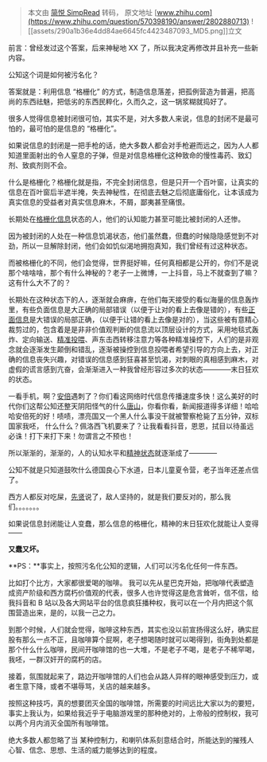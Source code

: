 > 本文由 [简悦 SimpRead](http://ksria.com/simpread/) 转码， 原文地址 [www.zhihu.com](https://www.zhihu.com/question/570398190/answer/2802880713) ![[assets/290a1b36e4dd84ae6645fc4423487093_MD5.png]]立文​

前言：曾经发过这个答案，后来神秘地 XX 了，所以我决定再修改并且补充一些新内容。

公知这个词是如何被污名化？

答案就是：利用信息 “格栅化” 的方式，制造信息落差，把孤例营造为普遍，把高尚的东西祛魅，把低劣的东西民粹化，久而久之，这一锅浆糊就捣好了。

很多人觉得信息被封闭很可怕，其实不是，对大多数人来说，信息的封闭不是最可怕的，最可怕的是信息的 “格栅化”。

如果说信息的封闭是一把手枪的话，绝大多数人都会对手枪避而远之，因为人人都知道里面射出的令人窒息的子弹，但是对信息格栅化这种致命的慢性毒药、致幻剂、致疯剂则不会。

什么是格栅化？格栅化就是指，不完全封闭信息，但是只开一个百叶窗，让真实的信息在百叶窗后半遮半掩，失去神秘性，在彻底去魅之后彻底庸俗化，让本该成为真实信息的受益者对真实信息麻木，不屑，鄙夷甚至痛恨。

长期处在[格栅化信息](https://www.zhihu.com/search?q=%E6%A0%BC%E6%A0%85%E5%8C%96%E4%BF%A1%E6%81%AF&search_source=Entity&hybrid_search_source=Entity&hybrid_search_extra=%7B%22sourceType%22%3A%22answer%22%2C%22sourceId%22%3A2653373917%7D)状态的人，他们的认知能力甚至可能比被封闭的人还惨。

因为被封闭的人处在一种信息饥渴状态，他们虽然蠢，但蠢的时候隐隐感觉到不对劲，所以一旦解除封闭，他们会如饥似渴地拥抱真知，我们曾经有过这种状态。

而被格栅化的不同，他们会觉得，世界挺好嘛，任何真相都是公开的，你们不是说那个啥啥啥，那个有什么神秘的？老子一上微博，一上抖音，马上不就查到了嘛？这有什么大不了的？

长期处在这种状态下的人，逐渐就会麻痹，在他们每天接受的看似海量的信息轰炸里，有些负面信息是大正确的局部错误（以便于让对的看上去像是错的），有些[正面信息](https://www.zhihu.com/search?q=%E6%AD%A3%E9%9D%A2%E4%BF%A1%E6%81%AF&search_source=Entity&hybrid_search_source=Entity&hybrid_search_extra=%7B%22sourceType%22%3A%22answer%22%2C%22sourceId%22%3A2653373917%7D)是大错误的局部正确，（以便于让错的看上去像是对的），当这些被有意精心裁剪过的，包含着是是非非价值观判断的信息流以顶层设计的方式，采用地毯式轰炸、定向输送、[精准投喂](https://www.zhihu.com/search?q=%E7%B2%BE%E5%87%86%E6%8A%95%E5%96%82&search_source=Entity&hybrid_search_source=Entity&hybrid_search_extra=%7B%22sourceType%22%3A%22answer%22%2C%22sourceId%22%3A2653373917%7D)、声东击西转移注意力等各种精准操控下，人们的是非观念就会逐渐发生颠倒和错乱，逐渐被操控到信息投喂者希望引导的方向上去，对正确的信息丧失兴趣，对错误的信息感到狂喜甚至饥渴，对刺眼的真相感到麻木，对虚假的谎言感到亢奋，会渐渐进入一种我曾经形容过多次的状态————末日狂欢的状态。

一看手机，啊？[安倍](https://www.zhihu.com/search?q=%E5%AE%89%E5%80%8D&search_source=Entity&hybrid_search_source=Entity&hybrid_search_extra=%7B%22sourceType%22%3A%22answer%22%2C%22sourceId%22%3A2653373917%7D)遇刺了？你们看这网络时代信息传播速度多快！这么美好的时代你们这帮公知还整天阴阳怪气的什么[唐山](https://www.zhihu.com/search?q=%E5%94%90%E5%B1%B1&search_source=Entity&hybrid_search_source=Entity&hybrid_search_extra=%7B%22sourceType%22%3A%22answer%22%2C%22sourceId%22%3A2653373917%7D)，你看你看，新闻报道得多详细！哈哈哈安倍死的好！啧啧，漂亮国又一个黑人什么事没干就被警察枪毙了五分钟，双标国家我呸， 什么什么？佩洛西飞机要来了？让我看看抖音，恩恩，拭目以待虽远必诛！打下来打下来！勿谓言之不预也！

所以渐渐的，渐渐的，人的认知水平和[精神状态](https://www.zhihu.com/search?q=%E7%B2%BE%E7%A5%9E%E7%8A%B6%E6%80%81&search_source=Entity&hybrid_search_source=Entity&hybrid_search_extra=%7B%22sourceType%22%3A%22answer%22%2C%22sourceId%22%3A2653373917%7D)就逐渐成了————

公知不就是只知道鼓吹什么德国良心下水道，日本儿童夏令营，老子当年还差点信了。

西方人都反对吃屎，[先贤](https://www.zhihu.com/search?q=%E5%85%88%E8%B4%A4&search_source=Entity&hybrid_search_source=Entity&hybrid_search_extra=%7B%22sourceType%22%3A%22answer%22%2C%22sourceId%22%3A2653373917%7D)说了，敌人坚持的，就是我们要反对的，那么我们。。。。。。。

如果说信息封闭能让人变蠢，那么信息的格栅化，精神的末日狂欢化就能让人变得——

**又蠢又坏。**

**PS：**事实上，按照污名化公知的逻辑，人们可以污名化任何一件东西。

比如打个比方，大家都很爱喝的咖啡。 我可以先从星巴克开始，把咖啡代表塑造成资产阶级和西方腐朽价值观的代表，很多人也许觉得这是危言耸听，信不信，给我抖音和 B 站以及各大网站平台的信息疯狂播种权，我可以在一个月内把这个氛围营造出来，是的，以我一己之力。

到那个时候，人们就会觉得，咖啡这种东西，其实也没以前宣扬得这么好，确实屁股有那么一点不正，且咖啡算个屁啊，老子想喝随时就可以喝得到，街角到处都是那个什么什么咖啡，民间开咖啡馆的也一大堆，不是老子不喝，是老子不稀罕喝，我呸，一群汉奸开的腐朽的店。

接着，氛围就起来了，路边开咖啡馆的人们也会从路人异样的眼神感受到压力，或者生意下降，或者不堪辱骂，关店的越来越多。

按照这种技巧，真的想要团灭全国的咖啡馆，所需要的时间远比大家以为的要短，事实上我认为，如果给我近乎于电脑游戏里的那种绝对的，上帝般的控制权，我可以两个月内消灭全国所有咖啡馆。

绝大多数人都忽略了当 某种控制力，和喇叭体系刻意结合时，所能达到的摧残人心智、信念、思想、生活的威力能够达到的程度。